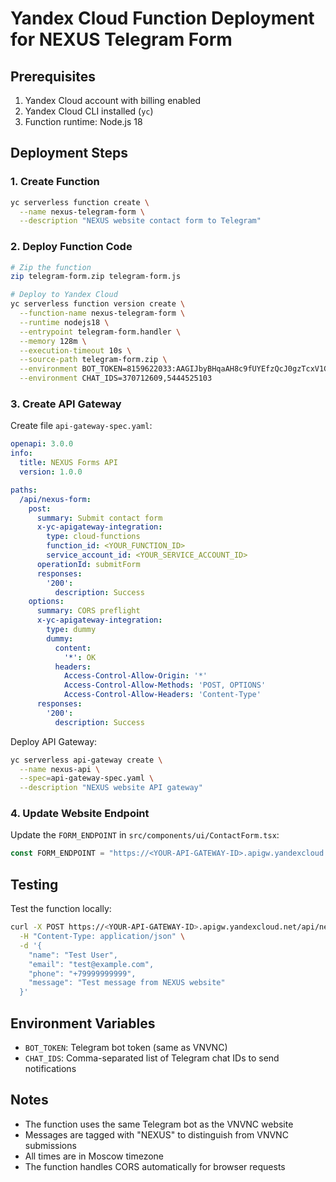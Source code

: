 # Yandex Cloud Function Deployment for NEXUS Telegram Form

## Prerequisites
1. Yandex Cloud account with billing enabled
2. Yandex Cloud CLI installed (`yc`)
3. Function runtime: Node.js 18

## Deployment Steps

### 1. Create Function
```bash
yc serverless function create \
  --name nexus-telegram-form \
  --description "NEXUS website contact form to Telegram"
```

### 2. Deploy Function Code
```bash
# Zip the function
zip telegram-form.zip telegram-form.js

# Deploy to Yandex Cloud
yc serverless function version create \
  --function-name nexus-telegram-form \
  --runtime nodejs18 \
  --entrypoint telegram-form.handler \
  --memory 128m \
  --execution-timeout 10s \
  --source-path telegram-form.zip \
  --environment BOT_TOKEN=8159622033:AAGIJbyBHqaAH8c9fUYEfzQcJ0gzTcxV1GM \
  --environment CHAT_IDS=370712609,5444525103
```

### 3. Create API Gateway
Create file `api-gateway-spec.yaml`:

```yaml
openapi: 3.0.0
info:
  title: NEXUS Forms API
  version: 1.0.0

paths:
  /api/nexus-form:
    post:
      summary: Submit contact form
      x-yc-apigateway-integration:
        type: cloud-functions
        function_id: <YOUR_FUNCTION_ID>
        service_account_id: <YOUR_SERVICE_ACCOUNT_ID>
      operationId: submitForm
      responses:
        '200':
          description: Success
    options:
      summary: CORS preflight
      x-yc-apigateway-integration:
        type: dummy
        dummy:
          content:
            '*': OK
          headers:
            Access-Control-Allow-Origin: '*'
            Access-Control-Allow-Methods: 'POST, OPTIONS'
            Access-Control-Allow-Headers: 'Content-Type'
      responses:
        '200':
          description: Success
```

Deploy API Gateway:
```bash
yc serverless api-gateway create \
  --name nexus-api \
  --spec=api-gateway-spec.yaml \
  --description "NEXUS website API gateway"
```

### 4. Update Website Endpoint
Update the `FORM_ENDPOINT` in `src/components/ui/ContactForm.tsx`:
```javascript
const FORM_ENDPOINT = "https://<YOUR-API-GATEWAY-ID>.apigw.yandexcloud.net/api/nexus-form";
```

## Testing

Test the function locally:
```bash
curl -X POST https://<YOUR-API-GATEWAY-ID>.apigw.yandexcloud.net/api/nexus-form \
  -H "Content-Type: application/json" \
  -d '{
    "name": "Test User",
    "email": "test@example.com",
    "phone": "+79999999999",
    "message": "Test message from NEXUS website"
  }'
```

## Environment Variables

- `BOT_TOKEN`: Telegram bot token (same as VNVNC)
- `CHAT_IDS`: Comma-separated list of Telegram chat IDs to send notifications

## Notes

- The function uses the same Telegram bot as the VNVNC website
- Messages are tagged with "NEXUS" to distinguish from VNVNC submissions
- All times are in Moscow timezone
- The function handles CORS automatically for browser requests